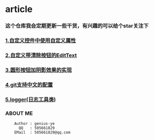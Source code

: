 # article

### 这个仓库我会定期更新一些干货，有兴趣的可以给个star关注下


### [1.自定义控件中使用自定义属性](https://github.com/genius-ye/article/blob/master/%E8%87%AA%E5%AE%9A%E4%B9%89%E6%8E%A7%E4%BB%B6%E4%B8%AD%E4%BD%BF%E7%94%A8%E8%87%AA%E5%AE%9A%E4%B9%89%E5%B1%9E%E6%80%A7.md)

### [2.自定义带清除按钮的EditText](https://github.com/genius-ye/article/blob/master/%E8%87%AA%E5%AE%9A%E4%B9%89%E5%B8%A6%E6%B8%85%E9%99%A4%E6%8C%89%E9%92%AE%E7%9A%84EditText.md)

### [3.圆形按钮加阴影效果的实现](https://github.com/genius-ye/article/blob/master/%E5%9C%86%E5%BD%A2%E6%8C%89%E9%92%AE%E5%8A%A0%E9%98%B4%E5%BD%B1%E6%95%88%E6%9E%9C%E7%9A%84%E5%AE%9E%E7%8E%B0.md)

### [4.git支持中文的配置](https://github.com/genius-ye/article/blob/master/Git/git%E6%94%AF%E6%8C%81%E4%B8%AD%E6%96%87%E7%9A%84%E9%85%8D%E7%BD%AE.md)

### [5.logger(日志工具类)](https://github.com/genius-ye/article/blob/master/Android/utils/Logger.md)

### ABOUT ME

	    Author : genius-ye
		  QQ   : 505661829
		EMail  : 505661829@qq.com

